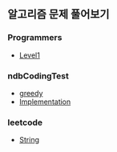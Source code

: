 
## 알고리즘 문제 풀어보기
  
  
### Programmers
- [Level1](./JavaTest/src/programmers/level1/pro_lv1_content.md)

  

### ndbCodingTest
- [greedy](./JavaTest/src/ndbCodingTest/chap3/greedy/ndb_greedy_content.md)
- [Implementation](./JavaTest/src/ndbCodingTest/chap3/greedy/ndb_greedy_content.md)



### leetcode
- [String](./JavaTest/src/leetCode/lc_string.md)